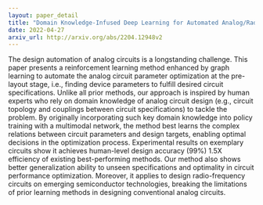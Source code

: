 ```yaml
---
layout: paper_detail
title: "Domain Knowledge-Infused Deep Learning for Automated Analog/Radio-Frequency Circuit Parameter Optimization"
date: 2022-04-27
arxiv_url: http://arxiv.org/abs/2204.12948v2
---
```


The design automation of analog circuits is a longstanding challenge. This paper presents a reinforcement learning method enhanced by graph learning to automate the analog circuit parameter optimization at the pre-layout stage, i.e., finding device parameters to fulfill desired circuit specifications. Unlike all prior methods, our approach is inspired by human experts who rely on domain knowledge of analog circuit design (e.g., circuit topology and couplings between circuit specifications) to tackle the problem. By originally incorporating such key domain knowledge into policy training with a multimodal network, the method best learns the complex relations between circuit parameters and design targets, enabling optimal decisions in the optimization process. Experimental results on exemplary circuits show it achieves human-level design accuracy (99%) 1.5X efficiency of existing best-performing methods. Our method also shows better generalization ability to unseen specifications and optimality in circuit performance optimization. Moreover, it applies to design radio-frequency circuits on emerging semiconductor technologies, breaking the limitations of prior learning methods in designing conventional analog circuits.
